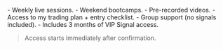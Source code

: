 \- Weekly live sessions\.
\- Weekend bootcamps\.
\- Pre\-recorded videos\.
\- Access to my trading plan \+ entry checklist\.
\- Group support \(no signals included\)\.
\- Includes 3 months of VIP Signal access\.

>Access starts immediately after confirmation\.